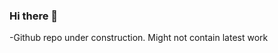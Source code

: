 ### Hi there 👋

-Github repo under construction. Might not contain latest work

<!--
**Divyn/divyn** is a ✨ _special_ ✨ repository because its `README.md` (this file) appears on your GitHub profile.-->






